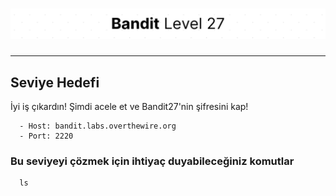 # ![Bandit Level 27](https://github.com/YunusEmreAlps/Scenarios/blob/master/ctf-bandit/assets/Bandit27.png?raw=true)

---

## Seviye Hedefi

İyi iş çıkardın! Şimdi acele et ve Bandit27'nin şifresini kap!

``` {.sh}
  - Host: bandit.labs.overthewire.org
  - Port: 2220
```

### Bu seviyeyi çözmek için ihtiyaç duyabileceğiniz komutlar

``` {.sh}
  ls
```
